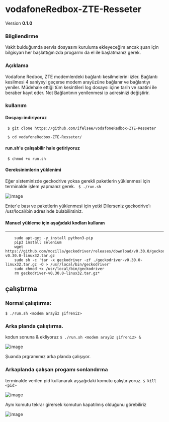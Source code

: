  # vodafoneRedbox-ZTE-Resseter
Version __0.1.0__
### Bilgilendirme
Vakit bulduğumda servis dosyasını kuruluma ekleyeceğim ancak şuan için bilgisyarı her başlattığınızda progarmı da el ile başlatmanız gerek.

### Açıklama 
Vodafone Redbox, ZTE modemlerdeki bağlantı kesilmelerini izler. 
Bağlantı kesilmesi 4 saniyeyi geçerse modem arayüzüne bağlanır ve bağlantıyı yeniler.
Müdehale ettiği tüm kesintileri log dosaysı içine tarih ve saatini ile beraber kayıt eder.
Not  Bağlantının yenilenmesi ip adresinizi değiştirir. 
### kullanım
#### Dosyayı indiriyoruz 
 ``` $ git clone https://github.com/ifelsee/vodafoneRedbox-ZTE-Resseter```
 
 ``` $ cd vodafoneRedbox-ZTE-Resseter/```
 #### run.sh'u çalışabilir hale getiriyoruz 
 ``` $ chmod +x run.sh```
 
 #### Gereksinimlerin yüklenimi  
Eğer sisteminizde geckodrive yoksa gerekli paketlerin yüklenmesi için terminalde işlem yapmanız gerek. 
 ``` $ ./run.sh```
 
![image](https://user-images.githubusercontent.com/49848935/145933227-fa8fda27-a1e8-491c-af1b-da92ac6e9e3f.png)

Enter'e bası ve paketlerin yüklenmesi için yetki 
Dilerseniz geckodrive'ı /usr/local/bin adresinde bulabilirsiniz.

#### Manuel yükleme için aşağıdaki kodları kullanın 
------



        sudo apt-get -y install python3-pip
        pip3 install selenium
        wget https://github.com/mozilla/geckodriver/releases/download/v0.30.0/geckodriver-v0.30.0-linux32.tar.gz
        sudo sh -c 'tar -x geckodriver -zf ./geckodriver-v0.30.0-linux32.tar.gz -O > /usr/local/bin/geckodriver'
        sudo chmod +x /usr/local/bin/geckodriver
        rm geckodriver-v0.30.0-linux32.tar.gz*

## çalıştırma 
### Normal çalıştırma: 
```$ ./run.sh <modem arayüz şifreniz>```
### Arka planda çalıştırma.
kodun sonuna & ekliyoruz
```$ ./run.sh <modem arayüz şifreniz> &```


 
 ![image](https://user-images.githubusercontent.com/49848935/145935330-2012808c-3c0d-4cda-a23e-040cc7f96307.png)
 
 Şuanda prgramımız arka planda çalışıyor. 
 ### Arkaplanda çalışan progamı sonlandırma 
 terminalde verilen pid kullanarak aşşağıdaki komutu çalıştırıyoruz.
 ```$ kill <pid> ```
 
 ![image](https://user-images.githubusercontent.com/49848935/145935693-a0bbf889-5f92-4c02-ad59-920e74aa83c1.png)

Aynı komutu tekrar girersek komutun kapatılmış olduğunu görebiliriz 

![image](https://user-images.githubusercontent.com/49848935/145935822-8e724bd1-3957-49a6-b636-004d79c4a0c3.png)


 
